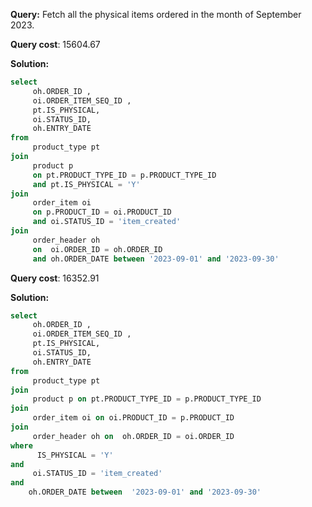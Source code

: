 **Query:** Fetch all the physical items ordered in the month of September 2023.

**Query cost**: 15604.67

**Solution:**
```sql
select 
     oh.ORDER_ID ,
     oi.ORDER_ITEM_SEQ_ID ,
     pt.IS_PHYSICAL,
     oi.STATUS_ID,
     oh.ENTRY_DATE
from
     product_type pt
join  
     product p 
     on pt.PRODUCT_TYPE_ID = p.PRODUCT_TYPE_ID
     and pt.IS_PHYSICAL = 'Y'
join
	 order_item oi 
	 on p.PRODUCT_ID = oi.PRODUCT_ID
	 and oi.STATUS_ID = 'item_created'
join 
     order_header oh 
     on  oi.ORDER_ID = oh.ORDER_ID   
     and oh.ORDER_DATE between '2023-09-01' and '2023-09-30'
```
**Query cost**: 16352.91

**Solution:**
```sql
select 
     oh.ORDER_ID ,
     oi.ORDER_ITEM_SEQ_ID ,
     pt.IS_PHYSICAL,
     oi.STATUS_ID,
     oh.ENTRY_DATE
from
     product_type pt
join  
     product p on pt.PRODUCT_TYPE_ID = p.PRODUCT_TYPE_ID
join
	 order_item oi on oi.PRODUCT_ID = p.PRODUCT_ID
join 
     order_header oh on  oh.ORDER_ID = oi.ORDER_ID
where 
      IS_PHYSICAL = 'Y'
and  
     oi.STATUS_ID = 'item_created'
and 
    oh.ORDER_DATE between  '2023-09-01' and '2023-09-30'
